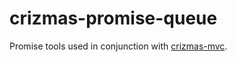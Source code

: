 # crizmas-promise-queue

Promise tools used in conjunction with
[crizmas-mvc](https://github.com/raulsebastianmihaila/crizmas-mvc).
